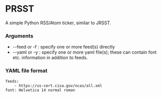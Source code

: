 # PRSST
A simple Python RSS/Atom ticker, similar to JRSST.

### Arguments
- --feed or -f : specify one or more feed(s) directly
- --yaml or -y : specify one or more yaml file(s); these can contain font etc. information in addition to feeds.


### YAML file format
```
feeds:
    - https://us-cert.cisa.gov/ncas/all.xml
font: Helvetica 14 normal roman
```
